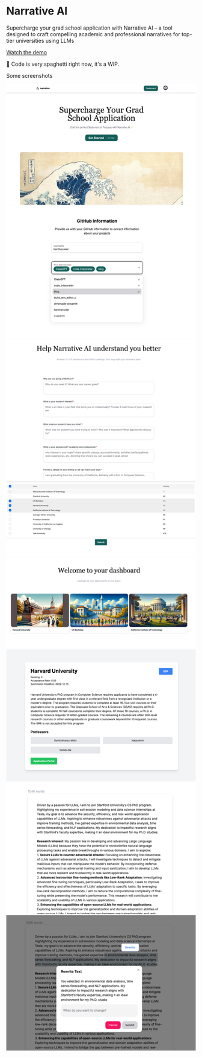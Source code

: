 # Narrative AI

Supercharge your grad school application with Narrative AI – a tool designed to craft compelling academic and professional narratives for top-tier universities using LLMs

[Watch the demo](https://www.youtube.com/watch?v=A76vuBfRO18)

🚧 Code is very spaghetti right now, it's a WIP.

Some screenshots

![home](public/images/home.jpeg)
![github](public/images/github.png)
![questions](public/images/questions.png)
![choose](public/images/choose.png)
![dashboard](public/images/dashboard.jpeg)
![uni](public/images/uni.png)
![sop](public/images/sop.png)
![edit](public/images/edit.png)
